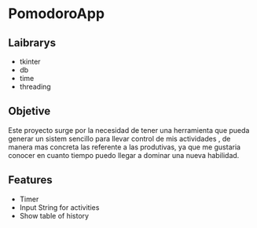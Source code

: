# PomodoroApp

## Laibrarys 
- tkinter
- db
- time
- threading

## Objetive
Este proyecto surge por la necesidad de tener una herramienta que pueda generar un sistem sencillo para llevar control de mis actividades
, de manera mas concreta las referente a las produtivas, ya que me gustaria conocer en cuanto tiempo puedo llegar a dominar una nueva habilidad.

## Features
- Timer
- Input String for activities
- Show table of history

  
